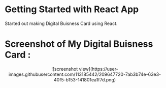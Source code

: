 # Getting Started with React App
Started out making Digital Buisness Card using React.
# Screenshot of My Digital Buisness Card : 

<center> ![screenshot view](https://user-images.githubusercontent.com/113185442/209647720-7ab3b74e-63e3-40f5-b153-141801ea1f7d.png) </center>
